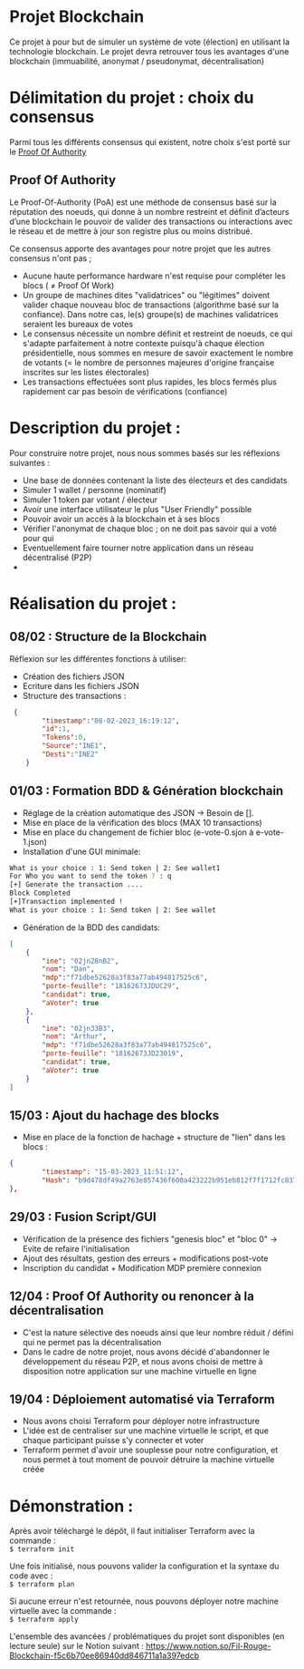 # Projet Blockchain

Ce projet à pour but de simuler un système de vote (élection) en utilisant la technologie blockchain. Le projet devra retrouver tous les avantages d'une blockchain (immuabilité, anonymat / pseudonymat, décentralisation)


# Délimitation du projet : choix du consensus

Parmi tous les différents consensus qui existent, notre choix s'est porté sur le [Proof Of Authority](https://en.wikipedia.org/wiki/Proof_of_authority)


## Proof Of Authority

Le Proof-Of-Authority (PoA) est une méthode de consensus basé sur la réputation des noeuds, qui donne à un nombre restreint et définit d’acteurs d’une blockchain le pouvoir de valider des transactions ou interactions avec le réseau et de mettre à jour son registre plus ou moins distribué.

Ce consensus apporte des avantages pour notre projet que les autres consensus n'ont pas ; 

- Aucune haute performance hardware n'est requise pour compléter les blocs ( ≠ Proof Of Work)
- Un groupe de machines dites "validatrices" ou "légitimes" doivent valider chaque nouveau bloc de transactions (algorithme basé sur la confiance). Dans notre cas, le(s) groupe(s) de machines validatrices seraient les bureaux de votes
- Le consensus nécessite un nombre définit et restreint de noeuds, ce qui s'adapte parfaitement à notre contexte puisqu'à chaque élection présidentielle, nous sommes en mesure de savoir exactement le nombre de votants (= le nombre de personnes majeures d'origine française inscrites sur les listes électorales) 
- Les transactions effectuées sont plus rapides, les blocs fermés plus rapidement car pas besoin de vérifications (confiance)


# Description du projet : 

Pour construire notre projet, nous nous sommes basés sur les réflexions suivantes :  

- Une base de données contenant la liste des électeurs et des candidats
- Simuler 1 wallet / personne (nominatif)
- Simuler 1 token par votant / électeur
- Avoir une interface utilisateur le plus "User Friendly" possible
- Pouvoir avoir un accès à la blockchain et à ses blocs
- Vérifier l'anonymat de chaque bloc ; on ne doit pas savoir qui a voté pour qui
- Eventuellement faire tourner notre application dans un réseau décentralisé (P2P)
- 


# Réalisation du projet :
## 08/02 : Structure de la Blockchain
Réflexion sur les différentes fonctions à utiliser:
* Création des fichiers JSON
* Ecriture dans les fichiers JSON
* Structure des transactions :
```json
 {
        "timestamp":"08-02-2023_16:19:12",
        "id":1,
        "Tokens":0,
        "Source":"INE1",
        "Desti":"INE2"
    }
```

## 01/03 : Formation BDD & Génération blockchain
* Réglage de la création automatique des JSON -> Besoin de [].
* Mise en place de la vérification des blocs (MAX 10 transactions)
* Mise en place du changement de fichier bloc (e-vote-0.sjon à e-vote-1.json)
* Installation d'une GUI minimale:
```bash
What is your choice : 1: Send token | 2: See wallet1
For Who you want to send the token ? : q
[+] Generate the transaction ....
Block Completed
[+]Transaction implemented !
What is your choice : 1: Send token | 2: See wallet
```

* Génération de la BDD des candidats:
```json
[
    {
        "ine": "02jn28nB2",
        "nom": "Dan",
        "mdp":"f71dbe52628a3f83a77ab494817525c6",
        "porte-feuille": "18162673JDUC29",
        "candidat": true,
        "aVoter": true
    },
    {
        "ine": "02jn33B3",
        "nom": "Arthur",
        "mdp": "f71dbe52628a3f83a77ab494817525c6",
        "porte-feuille": "18162673JD23019",
        "candidat": true,
        "aVoter": true
    }
]
```

## 15/03 : Ajout du hachage des blocks
* Mise en place de la fonction de hachage + structure de "lien" dans les blocs :
```json
{
        "timestamp": "15-03-2023_11:51:12",
        "Hash": "b9d478df49a2763e857436f600a423222b951eb812f7f1712fc8371b61c81d2a"
},
```

## 29/03 : Fusion Script/GUI
* Vérification de la présence des fichiers "genesis bloc" et "bloc 0" -> Evite de refaire l'initialisation
* Ajout des résultats, gestion des erreurs + modifications post-vote
* Inscription du candidat + Modification MDP première connexion

## 12/04 : Proof Of Authority ou renoncer à la décentralisation
* C'est la nature sélective des noeuds ainsi que leur nombre réduit / défini qui ne permet pas la décentralisation
* Dans le cadre de notre projet, nous avons décidé d'abandonner le développement du réseau P2P, et nous avons choisi de mettre à disposition notre application sur une machine virtuelle en ligne

## 19/04 : Déploiement automatisé via Terraform 
* Nous avons choisi Terraform pour déployer notre infrastructure
* L'idée est de centraliser sur une machine virtuelle le script, et que chaque participant puisse s'y connecter et voter 
* Terraform permet d'avoir une souplesse pour notre configuration, et nous permet à tout moment de pouvoir détruire la machine virtuelle créée


# Démonstration :

Après avoir téléchargé le dépôt, il faut initialiser Terraform avec la commande :  
```$ terraform init```

Une fois initialisé, nous pouvons valider la configuration et la syntaxe du code avec :   
```$ terraform plan```

Si aucune erreur n'est retournée, nous pouvons déployer notre machine virtuelle avec la commande :   
```$ terraform apply```


L'ensemble des avancées / problématiques du projet sont disponibles (en lecture seule) sur le Notion suivant : https://www.notion.so/Fil-Rouge-Blockchain-f5c6b70ee86940dd846711a1a397edcb
